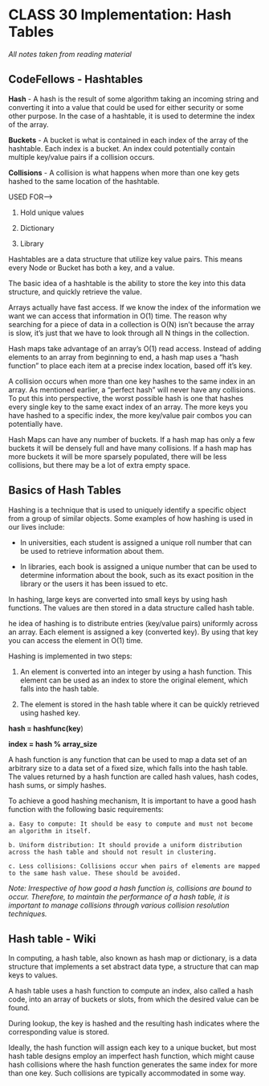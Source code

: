 # CLASS 30 Implementation: Hash Tables

*All notes taken from reading material*

## CodeFellows - Hashtables

**Hash** - A hash is the result of some algorithm taking an incoming string and converting it into a value that could be used for either security or some other purpose. In the case of a hashtable, it is used to determine the index of the array.

**Buckets** - A bucket is what is contained in each index of the array of the hashtable. Each index is a bucket. An index could potentially contain multiple key/value pairs if a collision occurs.

**Collisions** - A collision is what happens when more than one key gets hashed to the same location of the hashtable.

USED FOR-->

1. Hold unique values

2. Dictionary

3. Library

Hashtables are a data structure that utilize key value pairs. This means every Node or Bucket has both a key, and a value.

The basic idea of a hashtable is the ability to store the key into this data structure, and quickly retrieve the value. 

Arrays actually have fast access. If we know the index of the information we want we can access that information in O(1) time. The reason why searching for a piece of data in a collection is O(N) isn’t because the array is slow, it’s just that we have to look through all N things in the collection.

Hash maps take advantage of an array’s O(1) read access. Instead of adding elements to an array from beginning to end, a hash map uses a “hash function” to place each item at a precise index location, based off it’s key.

A collision occurs when more than one key hashes to the same index in an array. As mentioned earlier, a “perfect hash” will never have any collisions. To put this into perspective, the worst possible hash is one that hashes every single key to the same exact index of an array. The more keys you have hashed to a specific index, the more key/value pair combos you can potentially have.

Hash Maps can have any number of buckets. If a hash map has only a few buckets it will be densely full and have many collisions. If a hash map has more buckets it will be more sparsely populated, there will be less collisions, but there may be a lot of extra empty space.


## Basics of Hash Tables

Hashing is a technique that is used to uniquely identify a specific object from a group of similar objects. Some examples of how hashing is used in our lives include:

  - In universities, each student is assigned a unique roll number that can be used to retrieve information about them.

  - In libraries, each book is assigned a unique number that can be used to determine information about the book, such as its exact position in the library or the users it has been issued to etc.

In hashing, large keys are converted into small keys by using hash functions. The values are then stored in a data structure called hash table. 

he idea of hashing is to distribute entries (key/value pairs) uniformly across an array. Each element is assigned a key (converted key). By using that key you can access the element in O(1) time.

Hashing is implemented in two steps:

  1. An element is converted into an integer by using a hash function. This element can be used as an index to store the original element, which falls into the hash table.

  2. The element is stored in the hash table where it can be quickly retrieved using hashed key.

**hash = hashfunc(key**)

**index = hash % array_size**

A hash function is any function that can be used to map a data set of an arbitrary size to a data set of a fixed size, which falls into the hash table. The values returned by a hash function are called hash values, hash codes, hash sums, or simply hashes.

To achieve a good hashing mechanism, It is important to have a good hash function with the following basic requirements:

    a. Easy to compute: It should be easy to compute and must not become an algorithm in itself.

    b. Uniform distribution: It should provide a uniform distribution across the hash table and should not result in clustering.

    c. Less collisions: Collisions occur when pairs of elements are mapped to the same hash value. These should be avoided.

*Note: Irrespective of how good a hash function is, collisions are bound to occur. Therefore, to maintain the performance of a hash table, it is important to manage collisions through various collision resolution techniques.*


## Hash table - Wiki

In computing, a hash table, also known as hash map or dictionary, is a data structure that implements a set abstract data type, a structure that can map keys to values. 

A hash table uses a hash function to compute an index, also called a hash code, into an array of buckets or slots, from which the desired value can be found.

During lookup, the key is hashed and the resulting hash indicates where the corresponding value is stored.

Ideally, the hash function will assign each key to a unique bucket, but most hash table designs employ an imperfect hash function, which might cause hash collisions where the hash function generates the same index for more than one key. Such collisions are typically accommodated in some way.
